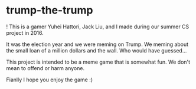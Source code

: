 # trump-the-trump

!
This is a gamer Yuhei Hattori, Jack Liu, and I made during our summer CS project in 2016.  

It was the election year and we were meming on Trump. We meming about the small loan of a million dollars and the wall. Who would have guessed... 

This project is intended to be a meme game that is somewhat fun. We don't mean to offend or harm anyone.

Fianlly I hope you enjoy the game :)
